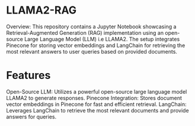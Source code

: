 # LLAMA2-RAG

Overview:
This repository contains a Jupyter Notebook showcasing a Retrieval-Augmented Generation (RAG) implementation using an open-source Large Language Model (LLM) i.e LLAMA2. The setup integrates Pinecone for storing vector embeddings and LangChain for retrieving the most relevant answers to user queries based on provided documents.  

# Features
Open-Source LLM: Utilizes a powerful open-source large language model LLAMA2 to generate responses.
Pinecone Integration: Stores document vector embeddings in Pinecone for fast and efficient retrieval.
LangChain: Leverages LangChain to retrieve the most relevant documents and provide answers for queries.
